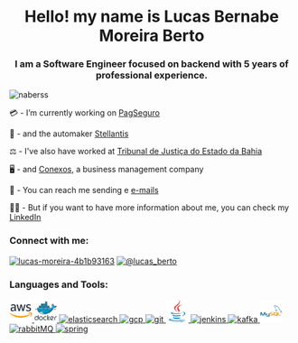 <h1 align="center"> Hello! my name is Lucas Bernabe Moreira Berto</h1>
<h3 align="center">I am a Software Engineer focused on backend with 5 years of professional experience.</h3>

<p align="left"> <img src="https://komarev.com/ghpvc/?username=naberss&label=Profile%20views&color=0e75b6&style=flat" alt="naberss" /> </p>

💳 -  I’m currently working on [PagSeguro](https://pagseguro.uol.com.br/campanha/maquinas-de-cartao/moderninhas.html?utm_source=bing&utm_medium=o&utm_campaign=376703509-_1275434203298462&utm_content=79714747947905&utm_term=pagseguro-_p#rmcl)

🚗 -  and the automaker [Stellantis](https://www.stellantis.com/en)

⚖️ -  I've also have worked at [Tribunal de Justiça do Estado da Bahia](http://www5.tjba.jus.br/portal/)

🖥️ -  and [Conexos](https://conexos.com.br/), a business management company

📧 -  You can reach me sending e [e-mails](lucas-berto@hotmail.com)

💁‍♂️ -  But if you want to have more information about me, you can check my [LinkedIn](https://www.linkedin.com/in/lucas-moreira-4b1b93163/)

<h3 align="left">Connect with me:</h3>
<p align="left">
<a href="https://linkedin.com/in/lucas-moreira-4b1b93163" target="blank"><img align="center" src="https://raw.githubusercontent.com/rahuldkjain/github-profile-readme-generator/master/src/images/icons/Social/linked-in-alt.svg" alt="lucas-moreira-4b1b93163" height="30" width="40" /></a>
<a href="https://www.hackerrank.com/naberss" target="blank"><img align="center" src="https://raw.githubusercontent.com/rahuldkjain/github-profile-readme-generator/master/src/images/icons/Social/hackerrank.svg" alt="@lucas_berto" height="30" width="40" /></a>
</p>

<h3 align="left">Languages and Tools:</h3>
<p align="left"> <a href="https://aws.amazon.com/" target="_blank" rel="noreferrer"> <img src="https://raw.githubusercontent.com/devicons/devicon/master/icons/amazonwebservices/amazonwebservices-original-wordmark.svg" alt="aws" width="40" height="40"/> </a> <a href="https://www.docker.com/" target="_blank" rel="noreferrer"> <img src="https://raw.githubusercontent.com/devicons/devicon/master/icons/docker/docker-original-wordmark.svg" alt="docker" width="40" height="40"/> </a> <a href="https://www.elastic.co/" target="_blank" rel="noreferrer"> <img src="https://www.vectorlogo.zone/logos/elastic/elastic-icon.svg" alt="elasticsearch" width="40" height="40"/> </a> <a href="https://cloud.google.com/" target="_blank" rel="noreferrer"> <img src="https://www.vectorlogo.zone/logos/google_cloud/google_cloud-icon.svg" alt="gcp" width="40" height="40"/> </a> <a href="https://git-scm.com/" target="_blank" rel="noreferrer"> <img src="https://www.vectorlogo.zone/logos/git-scm/git-scm-icon.svg" alt="git" width="40" height="40"/> </a> <a href="https://www.java.com/" target="_blank" rel="noreferrer"> <img src="https://raw.githubusercontent.com/devicons/devicon/master/icons/java/java-original.svg" alt="java" width="40" height="40"/> </a> <a href="https://www.jenkins.io/" target="_blank" rel="noreferrer"> <img src="https://www.vectorlogo.zone/logos/jenkins/jenkins-icon.svg" alt="jenkins" width="40" height="40"/> </a> <a href="https://kafka.apache.org/" target="_blank" rel="noreferrer"> <img src="https://www.vectorlogo.zone/logos/apache_kafka/apache_kafka-icon.svg" alt="kafka" width="40" height="40"/> </a> <a href="https://www.mysql.com/" target="_blank" rel="noreferrer"> <img src="https://raw.githubusercontent.com/devicons/devicon/master/icons/mysql/mysql-original-wordmark.svg" alt="mysql" width="40" height="40"/> </a> <a href="https://www.rabbitmq.com/" target="_blank" rel="noreferrer"> <img src="https://www.vectorlogo.zone/logos/rabbitmq/rabbitmq-icon.svg" alt="rabbitMQ" width="40" height="40"/> </a> <a href="https://spring.io/" target="_blank" rel="noreferrer"> <img src="https://www.vectorlogo.zone/logos/springio/springio-icon.svg" alt="spring" width="40" height="40"/> </a> </p>
